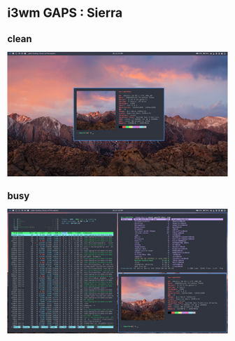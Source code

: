 # i3wm GAPS : Sierra

## clean
![Alt text](img/clean.png?raw=true "clean desktop image")

## busy
![Alt text](img/dirty.png?raw=true "busy desktop image")
